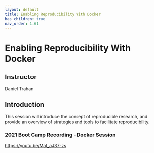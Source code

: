 ```yaml
---
layout: default
title: Enabling Reproducibility With Docker
has_children: true
nav_order: 1.61
---
```


# Enabling Reproducibility With Docker

## Instructor
Daniel Trahan

## Introduction

This session will introduce the concept of reproducible research, and provide an overview of strategies and tools to facilitate reproducibility. 

### 2021 Boot Camp Recording - Docker Session
https://youtu.be/Mat_aJ37-zs
